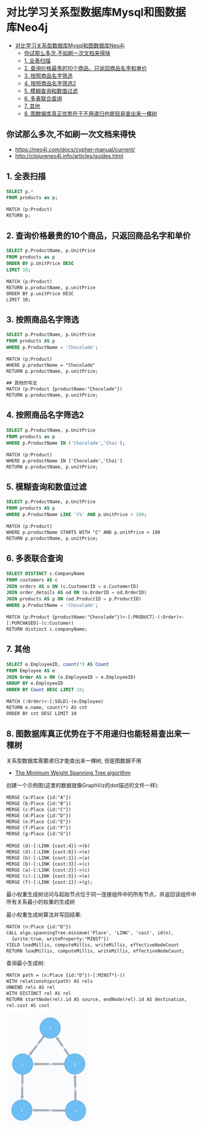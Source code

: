 # 对比学习关系型数据库Mysql和图数据库Neo4j

- [对比学习关系型数据库Mysql和图数据库Neo4j](#%E5%AF%B9%E6%AF%94%E5%AD%A6%E4%B9%A0%E5%85%B3%E7%B3%BB%E5%9E%8B%E6%95%B0%E6%8D%AE%E5%BA%93mysql%E5%92%8C%E5%9B%BE%E6%95%B0%E6%8D%AE%E5%BA%93neo4j)
  - [你试那么多次,不如刷一次文档来得快](#%E4%BD%A0%E8%AF%95%E9%82%A3%E4%B9%88%E5%A4%9A%E6%AC%A1%E4%B8%8D%E5%A6%82%E5%88%B7%E4%B8%80%E6%AC%A1%E6%96%87%E6%A1%A3%E6%9D%A5%E5%BE%97%E5%BF%AB)
  - [1. 全表扫描](#1-%E5%85%A8%E8%A1%A8%E6%89%AB%E6%8F%8F)
  - [2. 查询价格最贵的10个商品，只返回商品名字和单价](#2-%E6%9F%A5%E8%AF%A2%E4%BB%B7%E6%A0%BC%E6%9C%80%E8%B4%B5%E7%9A%8410%E4%B8%AA%E5%95%86%E5%93%81%E5%8F%AA%E8%BF%94%E5%9B%9E%E5%95%86%E5%93%81%E5%90%8D%E5%AD%97%E5%92%8C%E5%8D%95%E4%BB%B7)
  - [3. 按照商品名字筛选](#3-%E6%8C%89%E7%85%A7%E5%95%86%E5%93%81%E5%90%8D%E5%AD%97%E7%AD%9B%E9%80%89)
  - [4. 按照商品名字筛选2](#4-%E6%8C%89%E7%85%A7%E5%95%86%E5%93%81%E5%90%8D%E5%AD%97%E7%AD%9B%E9%80%892)
  - [5. 模糊查询和数值过滤](#5-%E6%A8%A1%E7%B3%8A%E6%9F%A5%E8%AF%A2%E5%92%8C%E6%95%B0%E5%80%BC%E8%BF%87%E6%BB%A4)
  - [6. 多表联合查询](#6-%E5%A4%9A%E8%A1%A8%E8%81%94%E5%90%88%E6%9F%A5%E8%AF%A2)
  - [7. 其他](#7-%E5%85%B6%E4%BB%96)
  - [8. 图数据库真正优势在于不用递归也能轻易查出来一棵树](#8-%E5%9B%BE%E6%95%B0%E6%8D%AE%E5%BA%93%E7%9C%9F%E6%AD%A3%E4%BC%98%E5%8A%BF%E5%9C%A8%E4%BA%8E%E4%B8%8D%E7%94%A8%E9%80%92%E5%BD%92%E4%B9%9F%E8%83%BD%E8%BD%BB%E6%98%93%E6%9F%A5%E5%87%BA%E6%9D%A5%E4%B8%80%E6%A3%B5%E6%A0%91)

## 你试那么多次,不如刷一次文档来得快

* https://neo4j.com/docs/cypher-manual/current/
* http://clojureneo4j.info/articles/guides.html

## 1. 全表扫描

```sql
SELECT p.*
FROM products as p;
```
```neo4j
MATCH (p:Product)
RETURN p;
```

## 2. 查询价格最贵的10个商品，只返回商品名字和单价
```sql
SELECT p.ProductName, p.UnitPrice
FROM products as p
ORDER BY p.UnitPrice DESC
LIMIT 10;
```
```neo4j
MATCH (p:Product)
RETURN p.productName, p.unitPrice
ORDER BY p.unitPrice DESC
LIMIT 10;
```

## 3. 按照商品名字筛选
```sql
SELECT p.ProductName, p.UnitPrice
FROM products AS p
WHERE p.ProductName = 'Chocolade';
```
```neo4j
MATCH (p:Product)
WHERE p.productName = "Chocolade"
RETURN p.productName, p.unitPrice;
```

```neo4j
## 其他的写法
MATCH (p:Product {productName:"Chocolade"})
RETURN p.productName, p.unitPrice;
```

## 4. 按照商品名字筛选2
```sql
SELECT p.ProductName, p.UnitPrice
FROM products as p
WHERE p.ProductName IN ('Chocolade','Chai');
```
```neo4j
MATCH (p:Product)
WHERE p.productName IN ['Chocolade','Chai']
RETURN p.productName, p.unitPrice;
```

## 5. 模糊查询和数值过滤
```sql
SELECT p.ProductName, p.UnitPrice
FROM products AS p
WHERE p.ProductName LIKE 'C%' AND p.UnitPrice > 100;
```
```neo4j
MATCH (p:Product)
WHERE p.productName STARTS WITH "C" AND p.unitPrice > 100
RETURN p.productName, p.unitPrice;
```

## 6. 多表联合查询
```sql
SELECT DISTINCT c.CompanyName
FROM customers AS c
JOIN orders AS o ON (c.CustomerID = o.CustomerID)
JOIN order_details AS od ON (o.OrderID = od.OrderID)
JOIN products AS p ON (od.ProductID = p.ProductID)
WHERE p.ProductName = 'Chocolade';
```
```neo4j
MATCH (p:Product {productName:"Chocolade"})<-[:PRODUCT]-(:Order)<-[:PURCHASED]-(c:Customer)
RETURN distinct c.companyName;
```

## 7. 其他

```sql
SELECT e.EmployeeID, count(*) AS Count
FROM Employee AS e
JOIN Order AS o ON (o.EmployeeID = e.EmployeeID)
GROUP BY e.EmployeeID
ORDER BY Count DESC LIMIT 10;
```
```neo4j
MATCH (:Order)<-[:SOLD]-(e:Employee)
RETURN e.name, count(*) AS cnt
ORDER BY cnt DESC LIMIT 10
```

## 8. 图数据库真正优势在于不用递归也能轻易查出来一棵树

关系型数据库需要递归才能查出来一棵树, 但是图数据不用

* [The Minimum Weight Spanning Tree algorithm](https://neo4j.com/docs/graph-algorithms/current/labs-algorithms/minimum-weight-spanning-tree/)

创建一个示例图(这里的数据就像GraphViz的dot描述的文件一样):

```CPYHER
MERGE (a:Place {id:"A"})
MERGE (b:Place {id:"B"})
MERGE (c:Place {id:"C"})
MERGE (d:Place {id:"D"})
MERGE (e:Place {id:"E"})
MERGE (f:Place {id:"F"})
MERGE (g:Place {id:"G"})

MERGE (d)-[:LINK {cost:4}]->(b)
MERGE (d)-[:LINK {cost:6}]->(e)
MERGE (b)-[:LINK {cost:1}]->(a)
MERGE (b)-[:LINK {cost:3}]->(c)
MERGE (a)-[:LINK {cost:2}]->(c)
MERGE (c)-[:LINK {cost:5}]->(e)
MERGE (f)-[:LINK {cost:1}]->(g);

```

最小权重生成树访问与起始节点位于同一连接组件中的所有节点，并返回该组件中所有关系最小的权重的生成树

最小权重生成树算法并写回结果:

```CPYHER
MATCH (n:Place {id:"D"})
CALL algo.spanningTree.minimum('Place', 'LINK', 'cost', id(n),
  {write:true, writeProperty:"MINST"})
YIELD loadMillis, computeMillis, writeMillis, effectiveNodeCount
RETURN loadMillis, computeMillis, writeMillis, effectiveNodeCount;

```

查询最小生成树:

```CPYHER
MATCH path = (n:Place {id:"D"})-[:MINST*]-()
WITH relationships(path) AS rels
UNWIND rels AS rel
WITH DISTINCT rel AS rel
RETURN startNode(rel).id AS source, endNode(rel).id AS destination, rel.cost AS cost
```

![](https://raw.githubusercontent.com/chanshunli/jim-emacs-fun-diff-mysql-neo4j/master/graphviz_dot_to_neo4j.png)

